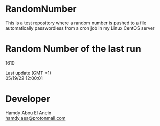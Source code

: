 # RandomNumber    
This is a test repository where a random number is pushed to a file automatically passwordless from a cron job in my Linux CentOS server    
# Random Number of the last run   
1610
      
Last update (GMT +1)    
05/19/22 12:00:01
# Developer    
Hamdy Abou El Anein   
hamdy.aea@protonmail.com
